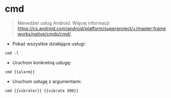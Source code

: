 # cmd

> Menedżer usług Android.
> Więcej informacji: <https://cs.android.com/android/platform/superproject/+/master:frameworks/native/cmds/cmd/>.

- Pokaż wszystkie działające usługi:

`cmd -l`

- Uruchom konkretną usługę:

`cmd {{alarm}}`

- Uruchom usługę z argumentami:

`cmd {{vibrator}} {{vibrate 300}}`
